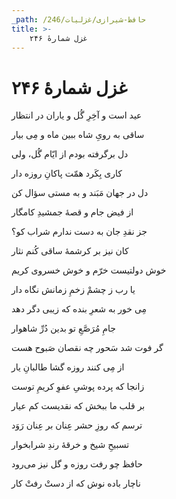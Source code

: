 ```yaml
---
_path: /حافظ-شیرازی/غزلیات/246
title: >-
    غزل شمارهٔ ۲۴۶
---
```

# غزل شمارهٔ ۲۴۶

<div class="b" id="bn1"><div class="m1"><p>عید است و آخِرِ گُل و یاران در انتظار</p></div>
<div class="m2"><p>ساقی به رویِ شاه ببین ماه و مِی بیار</p></div></div>
<div class="b" id="bn2"><div class="m1"><p>دل برگرفته بودم از ایّام گُل، ولی</p></div>
<div class="m2"><p>کاری بِکَرد همّت پاکانِ روزه دار</p></div></div>
<div class="b" id="bn3"><div class="m1"><p>دل در جهان مَبَند و به مستی سؤال کن</p></div>
<div class="m2"><p>از فیض جام و قصهٔ جمشیدِ کامگار</p></div></div>
<div class="b" id="bn4"><div class="m1"><p>جز نقدِ جان به دست ندارم شراب کو؟</p></div>
<div class="m2"><p>کان نیز بر کرشمهٔ ساقی کُنم نثار</p></div></div>
<div class="b" id="bn5"><div class="m1"><p>خوش دولتیست خرّم و خوش خسروی کریم</p></div>
<div class="m2"><p>یا رب ز چشمْ زخمِ زمانش نگاه دار</p></div></div>
<div class="b" id="bn6"><div class="m1"><p>مِی خور به شعرِ بنده که زیبی دگر دهد</p></div>
<div class="m2"><p>جامِ مُرَصَّعِ تو بدین دُرِّ شاهوار</p></div></div>
<div class="b" id="bn7"><div class="m1"><p>گر فوت شد سَحور چه نقصان صَبوح هست</p></div>
<div class="m2"><p>از مِی کنند روزه گشا طالبانِ یار</p></div></div>
<div class="b" id="bn8"><div class="m1"><p>زانجا که پرده پوشیِ عفوِ کریمِ توست</p></div>
<div class="m2"><p>بر قلب ما ببخش که نقدیست کم عیار</p></div></div>
<div class="b" id="bn9"><div class="m1"><p>ترسم که روزِ حشر عِنان بر عِنان رَوَد</p></div>
<div class="m2"><p>تسبیحِ شیخ و خرقهٔ رندِ شرابخوار</p></div></div>
<div class="b" id="bn10"><div class="m1"><p>حافظ چو رفت روزه و گل نیز می‌رود</p></div>
<div class="m2"><p>ناچار باده نوش که از دستْ رفتْ کار</p></div></div>
